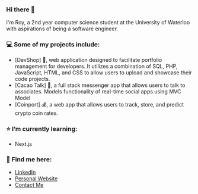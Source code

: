 ### Hi there 👋

I'm Roy, a 2nd year computer science student at the University of Waterloo with aspirations of being a software engineer.

### 💻 Some of my projects include:
- [DevShop] 👾, web application designed to facilitate portfolio management for developers. It utilizes a combination of SQL, PHP, JavaScript, HTML, and CSS to allow users to upload and showcase their code projects.
- [Cacao Talk] 🍬, a full stack messenger app that allows users to talk to associates. Models functionality of real-time social apps using MVC Model
- [Coinport] 💰, a web app that allows users to track, store, and predict crypto coin rates.

### ⭐️ I’m currently learning:
- Next.js 

### 📮 Find me here: 
- [LinkedIn](https://www.linkedin.com/in/roychon)
- [Personal Website](https://roychon.github.io)
- [Contact Me](mailto:rchon@uwaterloo.ca)
